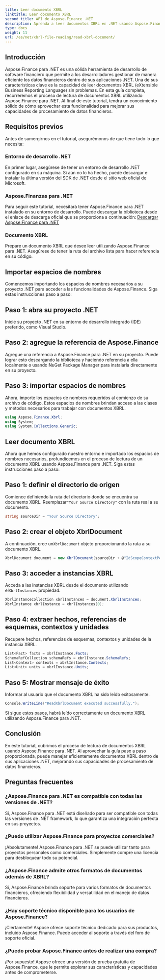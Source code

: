 ```yaml
---
title: Leer documento XBRL
linktitle: Leer documento XBRL
second_title: API de Aspose.Finance .NET
description: Aprenda a leer documentos XBRL en .NET usando Aspose.Finance. Mejore sus capacidades de procesamiento de datos financieros sin esfuerzo. #Aspose #Finanzas #XBRL
type: docs
weight: 11
url: /es/net/xbrl-file-reading/read-xbrl-document/
---
```

## Introducción
Aspose.Finance para .NET es una sólida herramienta de desarrollo de software financiero que permite a los desarrolladores gestionar de manera eficiente los datos financieros dentro de sus aplicaciones .NET. Una de sus características clave es la capacidad de leer documentos XBRL (eXtensible Business Reporting Language) sin problemas. En esta guía completa, recorreremos el proceso de lectura de documentos XBRL utilizando Aspose.Finance para .NET. Al final de este tutorial, tendrá un conocimiento sólido de cómo aprovechar esta funcionalidad para mejorar sus capacidades de procesamiento de datos financieros.
## Requisitos previos
Antes de sumergirnos en el tutorial, asegurémonos de que tiene todo lo que necesita:
### Entorno de desarrollo .NET
En primer lugar, asegúrese de tener un entorno de desarrollo .NET configurado en su máquina. Si aún no lo ha hecho, puede descargar e instalar la última versión del SDK de .NET desde el sitio web oficial de Microsoft.
### Aspose.Finanzas para .NET
Para seguir este tutorial, necesitará tener Aspose.Finance para .NET instalado en su entorno de desarrollo. Puede descargar la biblioteca desde el enlace de descarga oficial que se proporciona a continuación:
[Descargar Aspose.Finance para .NET](https://releases.aspose.com/finance/net/)
### Documento XBRL
Prepare un documento XBRL que desee leer utilizando Aspose.Finance para .NET. Asegúrese de tener la ruta del archivo lista para hacer referencia en su código.
## Importar espacios de nombres
Comencemos importando los espacios de nombres necesarios a su proyecto .NET para acceder a las funcionalidades de Aspose.Finance. Siga estas instrucciones paso a paso:
## Paso 1: abra su proyecto .NET
Inicie su proyecto .NET en su entorno de desarrollo integrado (IDE) preferido, como Visual Studio.
## Paso 2: agregue la referencia de Aspose.Finance
Agregue una referencia a Aspose.Finance para .NET en su proyecto. Puede lograr esto descargando la biblioteca y haciendo referencia a ella localmente o usando NuGet Package Manager para instalarla directamente en su proyecto.
## Paso 3: importar espacios de nombres
Ahora, importe los espacios de nombres requeridos al comienzo de su archivo de código. Estos espacios de nombres brindan acceso a las clases y métodos necesarios para trabajar con documentos XBRL.
```csharp
using Aspose.Finance.Xbrl;
using System;
using System.Collections.Generic;
```
## Leer documento XBRL
Ahora que hemos configurado nuestro entorno e importado los espacios de nombres necesarios, profundicemos en el proceso de lectura de un documento XBRL usando Aspose.Finance para .NET. Siga estas instrucciones paso a paso:
## Paso 1: definir el directorio de origen
 Comience definiendo la ruta del directorio donde se encuentra su documento XBRL. Reemplazar`"Your Source Directory"` con la ruta real a su documento.
```csharp
string sourceDir = "Your Source Directory";
```
## Paso 2: crear el objeto XbrlDocument
 A continuación, cree un`XbrlDocument` objeto proporcionando la ruta a su documento XBRL.
```csharp
XbrlDocument document = new XbrlDocument(sourceDir + @"IdScopeContextPeriodStartAfterEnd.xml");
```
## Paso 3: acceder a instancias XBRL
 Acceda a las instancias XBRL desde el documento utilizando el`XbrlInstances` propiedad.
```csharp
XbrlInstanceCollection xbrlInstances = document.XbrlInstances;
XbrlInstance xbrlInstance = xbrlInstances[0];
```
## Paso 4: extraer hechos, referencias de esquemas, contextos y unidades
Recupere hechos, referencias de esquemas, contextos y unidades de la instancia XBRL.
```csharp
List<Fact> facts = xbrlInstance.Facts;
SchemaRefCollection schemaRefs = xbrlInstance.SchemaRefs;
List<Context> contexts = xbrlInstance.Contexts;
List<Unit> units = xbrlInstance.Units;
```
## Paso 5: Mostrar mensaje de éxito
Informar al usuario que el documento XBRL ha sido leído exitosamente.
```csharp
Console.WriteLine("ReadXbrlDocument executed successfully.");
```
Si sigue estos pasos, habrá leído correctamente un documento XBRL utilizando Aspose.Finance para .NET.
## Conclusión
En este tutorial, cubrimos el proceso de lectura de documentos XBRL usando Aspose.Finance para .NET. Al aprovechar la guía paso a paso proporcionada, puede manejar eficientemente documentos XBRL dentro de sus aplicaciones .NET, mejorando sus capacidades de procesamiento de datos financieros.
## Preguntas frecuentes
### ¿Aspose.Finance para .NET es compatible con todas las versiones de .NET?
Sí, Aspose.Finance para .NET está diseñado para ser compatible con todas las versiones de .NET framework, lo que garantiza una integración perfecta en sus proyectos.
### ¿Puedo utilizar Aspose.Finance para proyectos comerciales?
¡Absolutamente! Aspose.Finance para .NET se puede utilizar tanto para proyectos personales como comerciales. Simplemente compre una licencia para desbloquear todo su potencial.
### ¿Aspose.Finance admite otros formatos de documentos además de XBRL?
Sí, Aspose.Finance brinda soporte para varios formatos de documentos financieros, ofreciendo flexibilidad y versatilidad en el manejo de datos financieros.
### ¿Hay soporte técnico disponible para los usuarios de Aspose.Finance?
¡Ciertamente! Aspose ofrece soporte técnico dedicado para sus productos, incluido Aspose.Finance. Puede acceder al soporte a través del foro de soporte oficial.
### ¿Puedo probar Aspose.Finance antes de realizar una compra?
¡Por supuesto! Aspose ofrece una versión de prueba gratuita de Aspose.Finance, que le permite explorar sus características y capacidades antes de comprometerse.